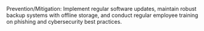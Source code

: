Prevention/Mitigation: Implement regular software updates, maintain robust backup systems with offline storage, and conduct regular employee training on phishing and cybersecurity best practices.
